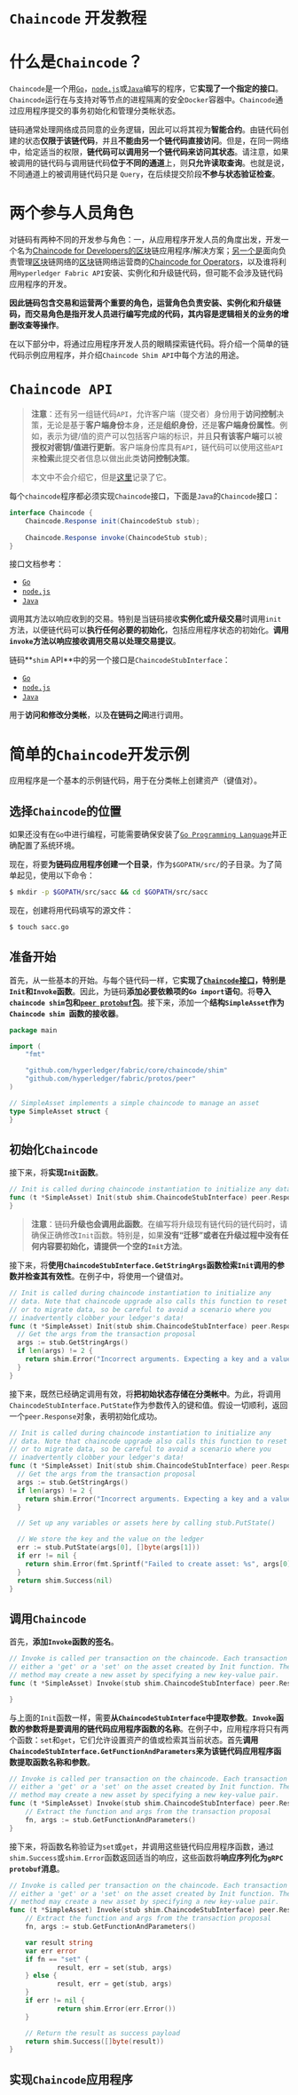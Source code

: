 # `Chaincode` 开发教程

# 什么是`Chaincode`？

`Chaincode`是一个用[`Go`](https://golang.org/)，[`node.js`](https://nodejs.org/)或[`Java`](https://java.com/en/)编写的程序，它**实现了一个指定的接口**。`Chaincode`运行在与支持对等节点的进程隔离的安全`Docker`容器中。`Chaincode`通过应用程序提交的事务初始化和管理分类帐状态。

链码通常处理网络成员同意的业务逻辑，因此可以将其视为**智能合约**。由链代码创建的状态**仅限于该链代码**，并且**不能由另一个链代码直接访问**。但是，在同一网络中，给定适当的权限，**链代码可以调用另一个链代码来访问其状态**。请注意，如果被调用的链代码与调用链代码**位于不同的通道**上，则**只允许读取查询**。也就是说，不同通道上的被调用链代码只是 `Query`，在后续提交阶段**不参与状态验证检查**。

# 两个参与人员角色

对链码有两种不同的开发参与角色：一，从应用程序开发人员的角度出发，开发一个名为[Chaincode for Developers的区块](https://hyperledger-fabric.readthedocs.io/en/latest/chaincode4ade.html)链应用程序/解决方案；[另一个是](https://hyperledger-fabric.readthedocs.io/en/latest/chaincode4noah.html)面向负责管理[区块](https://hyperledger-fabric.readthedocs.io/en/latest/chaincode4noah.html)链网络的[区块](https://hyperledger-fabric.readthedocs.io/en/latest/chaincode4noah.html)链网络运营商的[Chaincode for Operators](https://hyperledger-fabric.readthedocs.io/en/latest/chaincode4noah.html)，以及谁将利用`Hyperledger Fabric API`安装、实例化和升级链代码，但可能不会涉及链代码应用程序的开发。

**因此链码包含交易和运营两个重要的角色，运营角色负责安装、实例化和升级链码，而交易角色是指开发人员进行编写完成的代码，其内容是逻辑相关的业务的增删改查等操作**。



在以下部分中，将通过应用程序开发人员的眼睛探索链代码。将介绍一个简单的链代码示例应用程序，并介绍`Chaincode Shim API`中每个方法的用途。

# `Chaincode API`

> **注意**：还有另一组链代码`API`，允许客户端（提交者）身份用于**访问控制**决策，无论是基于**客户端身份**本身，还是**组织身份**，还是**客户端身份属性**。例如，表示为键/值的资产可以包括客户端的标识，并且**只有该客户端**可以被**授权对密钥/值进行更新**。客户端身份库具有`API`，链代码可以使用这些`API`来**检索**此提交者信息以做出此类**访问控制决策**。
>
> 本文中不会介绍它，但是[这里](https://github.com/hyperledger/fabric/blob/master/core/chaincode/lib/cid/README.md)记录了它。

每个`chaincode`程序都必须实现`Chaincode`接口，下面是`Java`的`Chaincode`接口：

```java
interface Chaincode {
	Chaincode.Response init(ChaincodeStub stub);
    
	Chaincode.Response invoke(ChaincodeStub stub);
}
```

接口文档参考：

- [`Go`](https://godoc.org/github.com/hyperledger/fabric/core/chaincode/shim#Chaincode)
- [`node.js`](https://fabric-shim.github.io/ChaincodeInterface.html)
- [`Java`](https://fabric-chaincode-java.github.io/org/hyperledger/fabric/shim/Chaincode.html)

调用其方法以响应收到的交易。特别是当链码接收**实例化或升级交易**时调用`init`方法，以便链代码可以**执行任何必要的初始化**，包括应用程序状态的初始化。**调用`invoke`方法以响应接收调用交易以处理交易提议**。

链码**`shim` API**中的另一个接口是`ChaincodeStubInterface`：

- [`Go`](https://godoc.org/github.com/hyperledger/fabric/core/chaincode/shim#ChaincodeStubInterface)
- [`node.js`](https://fabric-shim.github.io/ChaincodeStub.html)
- [`Java`](https://fabric-chaincode-java.github.io/org/hyperledger/fabric/shim/ChaincodeStub.html)

用于**访问和修改分类帐**，以及**在链码之间**进行调用。

# 简单的`Chaincode`开发示例

应用程序是一个基本的示例链代码，用于在分类帐上创建资产（键值对）。

## 选择`Chaincode`的位置

如果还没有在`Go`中进行编程，可能需要确保安装了[`Go Programming Language`](https://hyperledger-fabric.readthedocs.io/en/latest/prereqs.html#golang)并正确配置了系统环境。

现在，将要**为链码应用程序创建一个目录**，作为`$GOPATH/src/`的子目录。为了简单起见，使用以下命令：

```sh
$ mkdir -p $GOPATH/src/sacc && cd $GOPATH/src/sacc
```

现在，创建将用代码填写的源文件：

```sh
$ touch sacc.go
```

## 准备开始

首先，从一些基本的开始。与每个链代码一样，它**实现了[`Chaincode`接口](https://godoc.org/github.com/hyperledger/fabric/core/chaincode/shim#Chaincode)，特别是`Init`和`Invoke`函数**。因此，为链码**添加必要依赖项的`Go import`语句**。将**导入`chaincode shim`包和[`peer protobuf`包](https://godoc.org/github.com/hyperledger/fabric/protos/peer)**。接下来，添加一个**结构`SimpleAsset`作为`Chaincode shim `函数的接收器**。

```go
package main

import (
    "fmt"

    "github.com/hyperledger/fabric/core/chaincode/shim"
    "github.com/hyperledger/fabric/protos/peer"
)

// SimpleAsset implements a simple chaincode to manage an asset
type SimpleAsset struct {
}
```

## 初始化`Chaincode`

接下来，将**实现`Init`函数**。

```go
// Init is called during chaincode instantiation to initialize any data.
func (t *SimpleAsset) Init(stub shim.ChaincodeStubInterface) peer.Response {
}
```

> **注意**：链码**升级也会调用此函数**。在编写将升级现有链代码的链代码时，请确保正确修改`Init`函数。特别是，如果**没有“迁移”或者在升级过程中没有任何内容要初始化，请提供一个空的`Init`方法**。

接下来，将**使用`ChaincodeStubInterface.GetStringArgs`函数检索`Init`调用的参数并检查其有效性**。在例子中，将使用一个键值对。

```go
// Init is called during chaincode instantiation to initialize any
// data. Note that chaincode upgrade also calls this function to reset
// or to migrate data, so be careful to avoid a scenario where you
// inadvertently clobber your ledger's data!
func (t *SimpleAsset) Init(stub shim.ChaincodeStubInterface) peer.Response {
  // Get the args from the transaction proposal
  args := stub.GetStringArgs()
  if len(args) != 2 {
    return shim.Error("Incorrect arguments. Expecting a key and a value")
  }
}
```

接下来，既然已经确定调用有效，将**把初始状态存储在分类帐中**。为此，将调用`ChaincodeStubInterface.PutState`作为参数传入的键和值。假设一切顺利，返回一个`peer.Response`对象，表明初始化成功。

```go
// Init is called during chaincode instantiation to initialize any
// data. Note that chaincode upgrade also calls this function to reset
// or to migrate data, so be careful to avoid a scenario where you
// inadvertently clobber your ledger's data!
func (t *SimpleAsset) Init(stub shim.ChaincodeStubInterface) peer.Response {
  // Get the args from the transaction proposal
  args := stub.GetStringArgs()
  if len(args) != 2 {
    return shim.Error("Incorrect arguments. Expecting a key and a value")
  }

  // Set up any variables or assets here by calling stub.PutState()

  // We store the key and the value on the ledger
  err := stub.PutState(args[0], []byte(args[1]))
  if err != nil {
    return shim.Error(fmt.Sprintf("Failed to create asset: %s", args[0]))
  }
  return shim.Success(nil)
}
```

## 调用`Chaincode`

首先，**添加`Invoke`函数的签名**。

```go
// Invoke is called per transaction on the chaincode. Each transaction is
// either a 'get' or a 'set' on the asset created by Init function. The 'set'
// method may create a new asset by specifying a new key-value pair.
func (t *SimpleAsset) Invoke(stub shim.ChaincodeStubInterface) peer.Response {

}
```

与上面的`Init`函数一样，需要**从`ChaincodeStubInterface`中提取参数**。**`Invoke`函数的参数将是要调用的链代码应用程序函数的名称**。在例子中，应用程序将只有两个函数：`set`和`get`，它们允许设置资产的值或检索其当前状态。首先**调用`ChaincodeStubInterface.GetFunctionAndParameters`来为该链代码应用程序函数提取函数名称和参数**。

```go
// Invoke is called per transaction on the chaincode. Each transaction is
// either a 'get' or a 'set' on the asset created by Init function. The Set
// method may create a new asset by specifying a new key-value pair.
func (t *SimpleAsset) Invoke(stub shim.ChaincodeStubInterface) peer.Response {
    // Extract the function and args from the transaction proposal
    fn, args := stub.GetFunctionAndParameters()
}
```

接下来，将函数名称验证为`set`或`get`，并调用这些链代码应用程序函数，通过`shim.Success`或`shim.Error`函数返回适当的响应，这些函数将**响应序列化为`gRPC protobuf`消息**。

```go
// Invoke is called per transaction on the chaincode. Each transaction is
// either a 'get' or a 'set' on the asset created by Init function. The Set
// method may create a new asset by specifying a new key-value pair.
func (t *SimpleAsset) Invoke(stub shim.ChaincodeStubInterface) peer.Response {
    // Extract the function and args from the transaction proposal
    fn, args := stub.GetFunctionAndParameters()

    var result string
    var err error
    if fn == "set" {
            result, err = set(stub, args)
    } else {
            result, err = get(stub, args)
    }
    if err != nil {
            return shim.Error(err.Error())
    }

    // Return the result as success payload
    return shim.Success([]byte(result))
}
```

## 实现`Chaincode`应用程序

